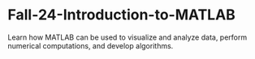 # Fall-24-Introduction-to-MATLAB
Learn how MATLAB can be used to visualize and analyze data, perform numerical computations, and develop algorithms.
